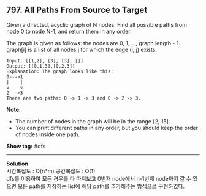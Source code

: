 ## 797. All Paths From Source to Target

Given a directed, acyclic graph of N nodes.  Find all possible paths from node 0 to node N-1, and return them in any order. <br/>

The graph is given as follows:  the nodes are 0, 1, ..., graph.length - 1.  graph[i] is a list of all nodes j for which the edge (i, j) exists.

```
Input: [[1,2], [3], [3], []] 
Output: [[0,1,3],[0,2,3]] 
Explanation: The graph looks like this:
0--->1
|    |
v    v
2--->3
There are two paths: 0 -> 1 -> 3 and 0 -> 2 -> 3.
```

**Note:**  
* The number of nodes in the graph will be in the range [2, 15].
* You can print different paths in any order, but you should keep the order of nodes inside one path.

**Show tag:** \#dfs

-----------------------------------------

**Solution**  
시간복잡도 : O(n\*m) 공간복잡도 : O(1) <br/>
dfs를 이용하여 모든 경우를 다 따져보고 0번재 node에서 n-1번째 node까지 갈 수 있으면 모든 path를 저장하는 list에 해당 path를 추가해주는 방식으로 구현하였다. <br/>

